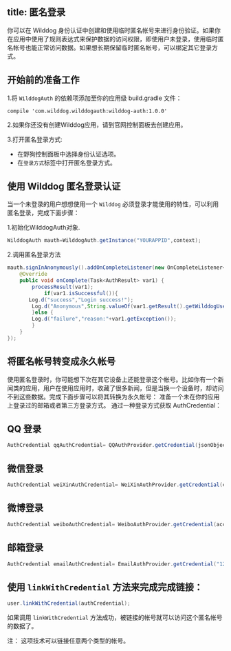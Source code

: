 title: 匿名登录
---
你可以在 Wilddog 身份认证中创建和使用临时匿名帐号来进行身份验证。如果你在应用中使用了规则表达式来保护数据的访问权限，即使用户未登录，使用临时匿名帐号也能正常访问数据。如果想长期保留临时匿名帐号，可以绑定其它登录方式。

## 开始前的准备工作

1.将 `WilddogAuth` 的依赖项添加至你的应用级 build.gradle 文件：
    
    compile 'com.wilddog.wilddogauth:wilddog-auth:1.0.0'
    
2.如果你还没有创建Wilddog应用，请到官网控制面板去创建应用。

3.打开匿名登录方式:

   * 在野狗控制面板中选择身份认证选项。
   * 在`登录方式`标签中打开匿名登录方式。


## 使用 Wilddog 匿名登录认证

当一个未登录的用户想想使用一个 `Wilddog` 必须登录才能使用的特性，可以利用匿名登录，完成下面步骤：

1.初始化WilddogAuth对象.

```java
WilddogAuth mauth=WilddogAuth.getInstance("YOURAPPID",context);
```

2.调用匿名登录方法

```java    
mauth.signInAnonymously().addOnCompleteListener(new OnCompleteListener<AuthResult>() {
    @Override
    public void onComplete(Task<AuthResult> var1) {
        processResult(var1);
            if(var1.isSuccessful()){
       Log.d("success","Login success!");
        Log.d("Anonymous",String.valueOf(var1.getResult().getWilddogUser().isAnonymous()));
        }else {
        Log.d("failure","reason:"+var1.getException());
        }
    }
});
```

## 将匿名帐号转变成永久帐号  
使用匿名登录时，你可能想下次在其它设备上还能登录这个帐号。比如你有一个新闻类的应用，用户在使用应用时，收藏了很多新闻，但是当换一个设备时，却访问不到这些数据。完成下面步骤可以将其转换为永久帐号：
准备一个未在你的应用上登录过的邮箱或者第三方登录方式。
通过一种登录方式获取 AuthCredential：

## QQ 登录

```java
AuthCredential qqAuthCredential= QQAuthProvider.getCredential(jsonObject.getString("access_token"));
```

## 微信登录

```java
AuthCredential weiXinAuthCredential= WeiXinAuthProvider.getCredential(code);
```

## 微博登录

```java
AuthCredential weiboAuthCredential= WeiboAuthProvider.getCredential(access_token,openid);
```

## 邮箱登录

```java
AuthCredential emailAuthCredential= EmailAuthProvider.getCredential("12345678@qq.com","password123");
```

## 使用 `linkWithCredential` 方法来完成完成链接：

```java
user.linkWithCredential(authCredential);
```

如果调用 `linkWithCredential` 方法成功，被链接的帐号就可以访问这个匿名帐号的数据了。

注： 这项技术可以链接任意两个类型的帐号。
